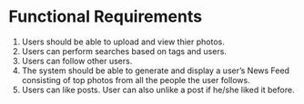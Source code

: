 # Functional Requirements

1. Users should be able to upload and view thier photos.
2. Users can perform searches based on tags and users.
3. Users can follow other users.
4. The system should be able to generate and display a user’s News Feed consisting of top photos from all the people the user follows.
5. Users can like posts. User can also unlike a post if he/she liked it before.
